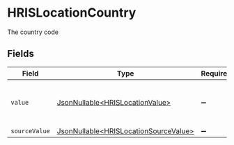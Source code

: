 # HRISLocationCountry

The country code


## Fields

| Field                                                                                        | Type                                                                                         | Required                                                                                     | Description                                                                                  | Example                                                                                      |
| -------------------------------------------------------------------------------------------- | -------------------------------------------------------------------------------------------- | -------------------------------------------------------------------------------------------- | -------------------------------------------------------------------------------------------- | -------------------------------------------------------------------------------------------- |
| `value`                                                                                      | [JsonNullable\<HRISLocationValue>](../../models/components/HRISLocationValue.md)             | :heavy_minus_sign:                                                                           | The ISO3166-1 Alpha2 Code of the Country                                                     | US                                                                                           |
| `sourceValue`                                                                                | [JsonNullable\<HRISLocationSourceValue>](../../models/components/HRISLocationSourceValue.md) | :heavy_minus_sign:                                                                           | N/A                                                                                          |                                                                                              |